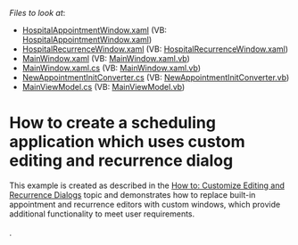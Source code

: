 <!-- default file list -->
*Files to look at*:

* [HospitalAppointmentWindow.xaml](./CS/CustomMvvmFormWithRecurrenceExample/HospitalAppointmentWindow.xaml) (VB: [HospitalAppointmentWindow.xaml](./VB/CustomMvvmFormWithRecurrenceExample/HospitalAppointmentWindow.xaml))
* [HospitalRecurrenceWindow.xaml](./CS/CustomMvvmFormWithRecurrenceExample/HospitalRecurrenceWindow.xaml) (VB: [HospitalRecurrenceWindow.xaml](./VB/CustomMvvmFormWithRecurrenceExample/HospitalRecurrenceWindow.xaml))
* [MainWindow.xaml](./CS/CustomMvvmFormWithRecurrenceExample/MainWindow.xaml) (VB: [MainWindow.xaml.vb](./VB/CustomMvvmFormWithRecurrenceExample/MainWindow.xaml.vb))
* [MainWindow.xaml.cs](./CS/CustomMvvmFormWithRecurrenceExample/MainWindow.xaml.cs) (VB: [MainWindow.xaml.vb](./VB/CustomMvvmFormWithRecurrenceExample/MainWindow.xaml.vb))
* [NewAppointmentInitConverter.cs](./CS/CustomMvvmFormWithRecurrenceExample/NewAppointmentInitConverter.cs) (VB: [NewAppointmentInitConverter.vb](./VB/CustomMvvmFormWithRecurrenceExample/NewAppointmentInitConverter.vb))
* [MainViewModel.cs](./CS/CustomMvvmFormWithRecurrenceExample/ViewModel/MainViewModel.cs) (VB: [MainViewModel.vb](./VB/CustomMvvmFormWithRecurrenceExample/ViewModel/MainViewModel.vb))
<!-- default file list end -->
# How to create a scheduling application which uses custom editing and recurrence dialog


This example is created as described in the <a href="http://help.devexpress.com/#WPF/CustomDocument115395">How to: Customize Editing and Recurrence Dialogs</a> topic and demonstrates how to replace built-in appointment and recurrence editors with custom windows, which provide additional functionality to meet user requirements.<br><br>.

<br/>


